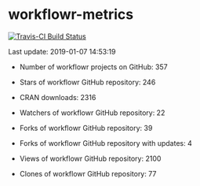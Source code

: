 
<!-- README.md is generated from README.Rmd. Please edit that file -->
workflowr-metrics
=================

[![Travis-CI Build Status](https://travis-ci.org/workflowr/workflowr-metrics.svg?branch=master)](https://travis-ci.org/workflowr/workflowr-metrics)

Last update: 2019-01-07 14:53:19

-   Number of workflowr projects on GitHub: 357

-   Stars of workflowr GitHub repository: 246

-   CRAN downloads: 2316

-   Watchers of workflowr GitHub repository: 22

-   Forks of workflowr GitHub repository: 39

-   Forks of workflowr GitHub repository with updates: 4

-   Views of workflowr GitHub repository: 2100

-   Clones of workflowr GitHub repository: 77
